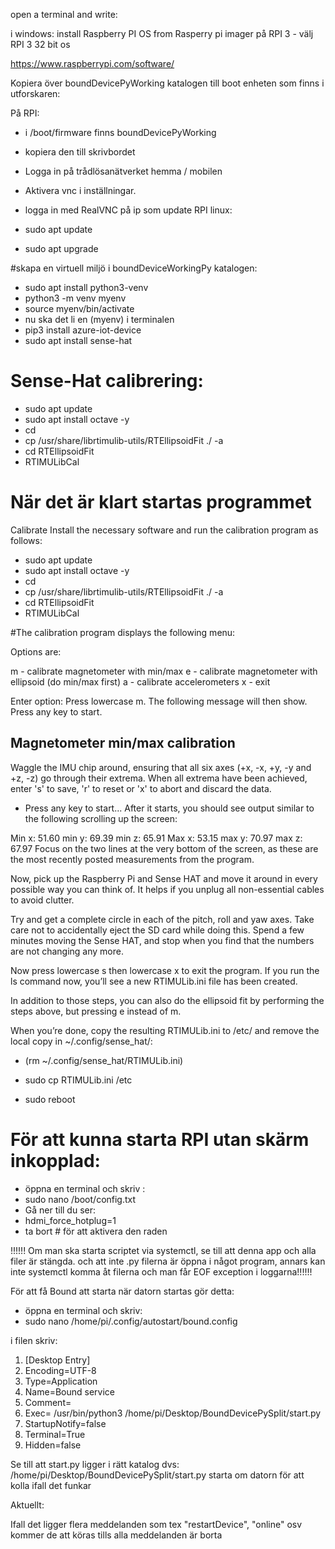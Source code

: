 open a terminal and write:

i windows:
install Raspberry PI OS from Rasperry pi imager
 på RPI 3 - välj RPI 3 32 bit os

https://www.raspberrypi.com/software/

Kopiera över boundDevicePyWorking katalogen till boot enheten som finns i utforskaren:

På RPI:

- i /boot/firmware finns boundDevicePyWorking
- kopiera den till skrivbordet

- Logga in på trådlösanätverket hemma / mobilen
- Aktivera vnc i inställningar.
- logga in med RealVNC på ip som 
update RPI linux:
- sudo apt update
- sudo apt upgrade

#skapa en virtuell miljö i boundDeviceWorkingPy katalogen:
- sudo apt install python3-venv
- python3 -m venv myenv
- source myenv/bin/activate
- nu ska det li en (myenv) i terminalen
- pip3 install azure-iot-device
- sudo apt install sense-hat

#  Sense-Hat calibrering:

- sudo apt update
- sudo apt install octave -y
- cd
- cp /usr/share/librtimulib-utils/RTEllipsoidFit ./ -a
- cd RTEllipsoidFit
- RTIMULibCal

# När det är klart startas programmet
Calibrate
Install the necessary software and run the calibration program as follows:


- sudo apt update
- sudo apt install octave -y
- cd
- cp /usr/share/librtimulib-utils/RTEllipsoidFit ./ -a
- cd RTEllipsoidFit
- RTIMULibCal

#The calibration program displays the following menu:

Options are:

  m - calibrate magnetometer with min/max
  e - calibrate magnetometer with ellipsoid (do min/max first)
  a - calibrate accelerometers
  x - exit

Enter option:
Press lowercase m. The following message will then show. Press any key to start.

Magnetometer min/max calibration
-------------------------------
Waggle the IMU chip around, ensuring that all six axes
(+x, -x, +y, -y and +z, -z) go through their extrema.
When all extrema have been achieved, enter 's' to save, 'r' to reset
or 'x' to abort and discard the data.

- Press any key to start...
After it starts, you should see output similar to the following scrolling up the screen:

Min x:  51.60  min y:  69.39  min z:  65.91
Max x:  53.15  max y:  70.97  max z:  67.97
Focus on the two lines at the very bottom of the screen, as these are the most recently posted measurements from the program.

Now, pick up the Raspberry Pi and Sense HAT and move it around in every possible way you can think of. It helps if you unplug all non-essential cables to avoid clutter.

Try and get a complete circle in each of the pitch, roll and yaw axes. Take care not to accidentally eject the SD card while doing this. Spend a few minutes moving the Sense HAT, and stop when you find that the numbers are not changing any more.

Now press lowercase s then lowercase x to exit the program. If you run the ls command now, you’ll see a new RTIMULib.ini file has been created.

In addition to those steps, you can also do the ellipsoid fit by performing the steps above, but pressing e instead of m.

When you’re done, copy the resulting RTIMULib.ini to /etc/ and remove the local copy in ~/.config/sense_hat/:

- (rm ~/.config/sense_hat/RTIMULib.ini)
- sudo cp RTIMULib.ini /etc


- sudo reboot

# För att kunna starta RPI utan skärm inkopplad:
- öppna en terminal och skriv :
- sudo nano /boot/config.txt
- Gå ner till du ser:
- hdmi_force_hotplug=1
- ta bort # för att aktivera den raden



 !!!!!! Om man ska starta scriptet via systemctl, se till att denna app och alla filer är stängda. 
och att inte .py filerna är öppna i något program, annars kan inte systemctl 
 komma åt filerna och man får EOF exception i loggarna!!!!!!


För att få Bound att starta när datorn startas gör detta:
- öppna en terminal och skriv:
- sudo nano /home/pi/.config/autostart/bound.config

i filen skriv:

1. [Desktop Entry]
2. Encoding=UTF-8
3. Type=Application
4. Name=Bound service
5. Comment=
6. Exec= /usr/bin/python3 /home/pi/Desktop/BoundDevicePySplit/start.py
7. StartupNotify=false
8. Terminal=True
9. Hidden=false

Se till att start.py ligger i rätt katalog   dvs:  /home/pi/Desktop/BoundDevicePySplit/start.py
starta om datorn för att kolla ifall det funkar





Aktuellt:

Ifall det ligger flera meddelanden som tex "restartDevice", "online" osv kommer de att köras tills alla meddelanden är borta
